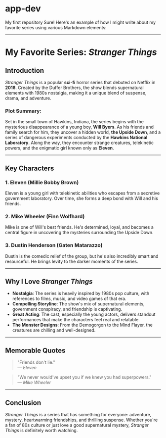 # app-dev
My first repository
Sure! Here's an example of how I might write about my favorite series using various Markdown elements:

---

# **My Favorite Series: *Stranger Things***

## Introduction
*Stranger Things* is a popular **sci-fi** horror series that debuted on Netflix in **2016**. Created by the Duffer Brothers, the show blends supernatural elements with 1980s nostalgia, making it a unique blend of suspense, drama, and adventure.

### Plot Summary:
Set in the small town of Hawkins, Indiana, the series begins with the mysterious disappearance of a young boy, **Will Byers**. As his friends and family search for him, they uncover a hidden world, **the Upside Down**, and a series of dangerous experiments conducted by the **Hawkins National Laboratory**. Along the way, they encounter strange creatures, telekinetic powers, and the enigmatic girl known only as **Eleven**.

---

## Key Characters

### 1. **Eleven (Millie Bobby Brown)**
Eleven is a young girl with telekinetic abilities who escapes from a secretive government laboratory. Over time, she forms a deep bond with Will and his friends.

### 2. **Mike Wheeler (Finn Wolfhard)**
Mike is one of Will's best friends. He's determined, loyal, and becomes a central figure in uncovering the mysteries surrounding the Upside Down.

### 3. **Dustin Henderson (Gaten Matarazzo)**
Dustin is the comedic relief of the group, but he's also incredibly smart and resourceful. He brings levity to the darker moments of the series.

---

## Why I Love *Stranger Things*

- **Nostalgia**: The series is heavily inspired by 1980s pop culture, with references to films, music, and video games of that era.
- **Compelling Storyline**: The show's mix of supernatural elements, government conspiracy, and friendship is captivating.
- **Great Acting**: The cast, especially the young actors, delivers standout performances that make the characters feel real and relatable.
- **The Monster Designs**: From the Demogorgon to the Mind Flayer, the creatures are chilling and well-designed.

---

## Memorable Quotes
> "Friends don't lie."  
> — *Eleven*

> "We never would've upset you if we knew you had superpowers."  
> — *Mike Wheeler*

---

## Conclusion
*Stranger Things* is a series that has something for everyone: adventure, mystery, heartwarming friendships, and thrilling suspense. Whether you're a fan of 80s culture or just love a good supernatural mystery, *Stranger Things* is definitely worth watching.
